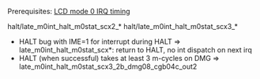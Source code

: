 
Prerequisites:
[LCD mode 0 IRQ timing][l-t1]



halt/late_m0int_halt_m0stat_scx2_*
halt/late_m0int_halt_m0stat_scx3_*

* HALT bug with IME=1 for interrupt during HALT
    => late_m0int_halt_m0stat_scx*: return to HALT, no int dispatch on next irq
* HALT (when successful) takes at least 3 m-cycles on DMG
    => late_m0int_halt_m0stat_scx3_2b_dmg08_cgb04c_out2



[l-t1]: lcd-3-mode-interrupts.md#lcd-mode-0-irq-timing
